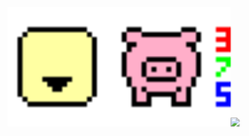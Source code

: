 <a href="https://www.youtube.com/watch?v=dQw4w9WgXcQ"><img src="https://raw.githubusercontent.com/Happypig375/Happypig375/master/Images/Banner.svg" width="80%"/><img src="https://i.redd.it/snoovatar/snoovatars/9c6f2064-d36c-4b6f-bc2e-7df09632a949.png" width="20%"/></a>
<!--PNG to SVG: https://graphicdesign.stackexchange.com/a/108062 -> fix viewBox quotes and add value from PNG -> add width="100%" -> add height="auto" -->

<!--
### Hi there 👋

**Happypig375/Happypig375** is a ✨ _special_ ✨ repository because its `README.md` (this file) appears on your GitHub profile.

Here are some ideas to get you started:

- 🔭 I’m currently working on ...
- 🌱 I’m currently learning ...
- 👯 I’m looking to collaborate on ...
- 🤔 I’m looking for help with ...
- 💬 Ask me about ...
- 📫 How to reach me: ...
- 😄 Pronouns: ...
- ⚡ Fun fact: ...
-->
